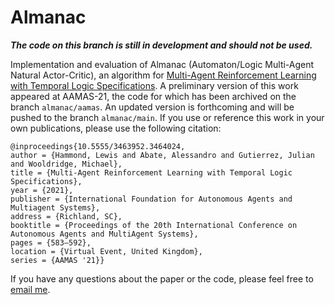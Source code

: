 # Almanac

_**The code on this branch is still in development and should not be used.**_

Implementation and evaluation of Almanac (Automaton/Logic Multi-Agent Natural Actor-Critic), an algorithm for [Multi-Agent Reinforcement Learning with Temporal Logic Specifications](https://arxiv.org/abs/2102.00582). A preliminary version of this work appeared at AAMAS-21, the code for which has been archived on the branch `almanac/aamas`. An updated version is forthcoming and will be pushed to the branch `almanac/main`. If you use or reference this work in your own publications, please use the following citation:

```
@inproceedings{10.5555/3463952.3464024,
author = {Hammond, Lewis and Abate, Alessandro and Gutierrez, Julian and Wooldridge, Michael},
title = {Multi-Agent Reinforcement Learning with Temporal Logic Specifications},
year = {2021},
publisher = {International Foundation for Autonomous Agents and Multiagent Systems},
address = {Richland, SC},
booktitle = {Proceedings of the 20th International Conference on Autonomous Agents and MultiAgent Systems},
pages = {583–592},
location = {Virtual Event, United Kingdom},
series = {AAMAS '21}}
```

If you have any questions about the paper or the code, please feel free to [email me](mailto:lewis.hammond@cs.ox.ac.uk).
